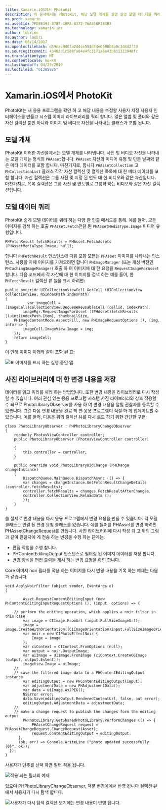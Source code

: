 ```yaml
---
title: Xamarin.iOS에서 PhotoKit
description: 이 문서에서는 PhotoKit, 해당 모델 개체를 설명 설명 모델 데이터를 쿼리하려면 및 사진 라이브러리에 대 한 변경 내용을 저장 하는 방법입니다.
ms.prod: xamarin
ms.assetid: 7FDEE394-3787-40FA-8372-76A05BF184B3
ms.technology: xamarin-ios
author: lobrien
ms.author: laobri
ms.date: 06/14/2017
ms.openlocfilehash: d59cac9403a244ce553d84e0590b8a9c3d4d2f30
ms.sourcegitcommit: 4b402d1c508fa84e4fc3171a6e43b811323948fc
ms.translationtype: MT
ms.contentlocale: ko-KR
ms.lasthandoff: 04/23/2019
ms.locfileid: "61365875"
---
```

# <a name="photokit-in-xamarinios"></a>Xamarin.iOS에서 PhotoKit

PhotoKit는 새 응용 프로그램을 확인 하 고 해당 내용을 수정할 사용자 지정 사용자 인터페이스를 만들고 시스템 이미지 라이브러리를 쿼리 합니다. 많은 앨범 및 폴더와 같은 자산 컬렉션 뿐만 아니라 이미지 및 비디오 자산을 나타내는 클래스가 포함 됩니다.

## <a name="model-objects"></a>모델 개체

PhotoKit 이러한 자산을에서는 모델 개체를 나타냅니다. 사진 및 비디오 자신을 나타내는 모델 개체는 형식의 `PHAsset`합니다. `PHAsset` 자산의 미디어 유형 및 만든 날짜와 같은 메타 데이터를 포함 합니다.
마찬가지로, 합니다 `PHAssetCollection` 고 `PHCollectionList` 클래스 각각 자산 컬렉션 및 컬렉션 목록에 대 한 메타 데이터를 포함 합니다. 자산 컬렉션은 그룹 사진 및 지정 된 연도 대 한 비디오와 같은 자산입니다. 마찬가지로, 목록 컬렉션은 그룹 사진 및 연도별로 그룹화 하는 비디오와 같은 자산 컬렉션입니다.

## <a name="querying-model-data"></a>모델 데이터 쿼리

PhotoKit 쉽게 모델 데이터를 쿼리 하는 다양 한 인출 메서드를 통해. 예를 들어, 모든 이미지를 검색 하는 호출 `PFAsset.Fetch`전달 된 `PHAssetMediaType.Image` 미디어 유형입니다.

    PHFetchResult fetchResults = PHAsset.FetchAssets (PHAssetMediaType.Image, null);

합니다 `PHFetchResult` 인스턴스에 다음 포함 모든는 `PFAsset` 이미지를 나타내는 인스턴스. 사용할 자체 이미지를 가져오려면 합니다 `PHImageManager` (또는 캐싱 버전인 `PHCachingImageManager`) 호출 하 여 이미지에 대 한 요청을 `RequestImageForAsset`합니다. 다음 코드에서 각 자산에 대 한 이미지를 검색 하는 예를 들어, 한 `PHFetchResult` 컬렉션 뷰 셀을 표시 하려면:


    public override UICollectionViewCell GetCell (UICollectionView collectionView, NSIndexPath indexPath)
    {
              var imageCell = (ImageCell)collectionView.DequeueReusableCell (cellId, indexPath);
            imageMgr.RequestImageForAsset ((PHAsset)fetchResults [(uint)indexPath.Item], thumbnailSize,
        PHImageContentMode.AspectFill, new PHImageRequestOptions (), (img, info) => {
            imageCell.ImageView.Image = img;
        });
        return imageCell;
    }

이 인해 이미지 아래와 같이 포함 된 표:

![](photokit-images/image4.png "표 이미지를 표시 하는 실행 중인 앱")
 
## <a name="saving-changes-to-the-photo-library"></a>사진 라이브러리에 대 한 변경 내용을 저장

데이터를 읽고 쿼리를 처리 하는 방법입니다. 또한 변경 내용을 라이브러리로 다시 작성할 수 있습니다. 여러 관심 있는 응용 프로그램 시스템 사진 라이브러리와 상호 작용할 수 되므로 PhotoLibraryObserver를 사용 하 여 변경 내용을 알릴 관찰자를 등록할 수 있습니다. 그런 다음 변경 내용을 완료 되 면 응용 프로그램이 적절 하 게 업데이트할 수 있습니다. 예를 들어, 다음은 위의 컬렉션 뷰를 다시 로드 하기 위한 간단한 구현:

    class PhotoLibraryObserver : PHPhotoLibraryChangeObserver
    {
        readonly PhotosViewController controller;
        public PhotoLibraryObserver (PhotosViewController controller)
        
        {
            this.controller = controller;
        }
    
        public override void PhotoLibraryDidChange (PHChange changeInstance)
        {
            DispatchQueue.MainQueue.DispatchAsync (() => {
            var changes = changeInstance.GetFetchResultChangeDetails (controller.fetchResults);
            controller.fetchResults = changes.FetchResultAfterChanges;
            controller.CollectionView.ReloadData ();
            });
        }
    }
    
쓸 실제로 변경 내용을 다시 응용 프로그램에서 변경 요청을 만들 수 있습니다. 각 모델 클래스는 연결 된 변경 요청 클래스를 있습니다. 예를 들어를 PHAsset를 변경 하려면 PHAssetChangeRequest를 만듭니다. 사진 라이브러리에 다시 작성 되 고 위의 그림과 같이 관찰자에 게 전송 하는 변경을 수행 하는 단계는.

-   편집 작업을 수행 합니다.
-   PHContentEditingOutput 인스턴스로 필터링 된 이미지 데이터를 저장 합니다.
-   변경 양식을 편집 출력을 게시 하는 변경 요청을 확인 합니다.

Core 이미지 noir 필터를 적용 하는 이미지를 다시 변경 내용을 기록 하는 예제는 다음과 같습니다.

    void ApplyNoirFilter (object sender, EventArgs e)
    {
            
            Asset.RequestContentEditingInput (new PHContentEditingInputRequestOptions (), (input, options) => {
            
        // perform the editing operation, which applies a noir filter in this case
            var image = CIImage.FromUrl (input.FullSizeImageUrl);
            image = image.CreateWithOrientation((CIImageOrientation)input.FullSizeImageOrientation);
            var noir = new CIPhotoEffectNoir {
                Image = image
            };
            var ciContext = CIContext.FromOptions (null);
            var output = noir.OutputImage;
            var uiImage = UIImage.FromImage (ciContext.CreateCGImage (output, output.Extent));
            imageView.Image = uiImage;
        //
        // save the filtered image data to a PHContentEditingOutput instance
            var editingOutput = new PHContentEditingOutput(input);
            var adjustmentData = new PHAdjustmentData();
            var data = uiImage.AsJPEG();
            NSError error;
            data.Save(editingOutput.RenderedContentUrl, false, out error);
            editingOutput.AdjustmentData = adjustmentData;
        //
        // make a change request to publish the changes form the editing output
            PHPhotoLibrary.GetSharedPhotoLibrary.PerformChanges (() => {
                PHAssetChangeRequest request = PHAssetChangeRequest.ChangeRequest(Asset);
                request.ContentEditingOutput = editingOutput;
          },
          (ok, err) => Console.WriteLine ("photo updated successfully: {0}", ok));
      });
    }
    
사용자가 단추를 선택 하면 필터 적용 됩니다.

![](photokit-images/image5.png "적용 되는 필터의 예제")
 
있으며 PHPhotoLibraryChangeObserver, 덕분 변경에에서 반영 됩니다 컬렉션 뷰에서 사용자가 다시 탐색 합니다.

![](photokit-images/image6.png "사용자가 다시 탐색 컬렉션 보기에는 변경 내용이 반영 됩니다.")
